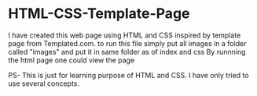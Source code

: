 # HTML-CSS-Template-Page
I have created this web page using HTML and CSS inspired by template page from Templated.com.
to run this file simply put all images in a folder called "images" and put it in same folder as of index and css
By runnning the html page one could view the page

PS- This is just for learning purpose of HTML and CSS.
I have only tried to use several concepts.
